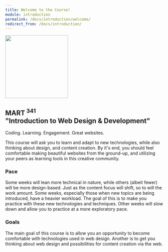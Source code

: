 ```yaml
---
title: Welcome to the Course!
module: introduction
permalink: /docs/introduction/welcome/
redirect_from: /docs/introduction/
---
```


<img src="../img/intro-img-id-card.svg" style="width: 200px; margin: auto; /" >

## MART<sup> 341</sup><br />"Introduction to Web Design & Development"

Coding. Learning. Engagement. Great websites.

This course will ask you to learn and adapt to new technologies, while also thinking about design, and content creation. By it's end, you should feel comfortable making beautiful websites from the ground-up, and utilizing your peers as learning tools in this creative community.


### Pace

Some weeks will lean more technical in nature, while others (albeit fewer) will be more design-based. Just as the content focus will shift, so to will the work amount. Some weeks, especially those when new topics are being introduced, have a heavier workload. The goal of this is to make you practice with these new technologies and techniques. Other weeks will slow down and allow you to practice at a more exploratory pace.


### Goals

The main goal of this course is to allow you an opportunity to become comfortable with technologies used in web design. Another is to get you thinking about web design and possibilities for content creation via the web.
